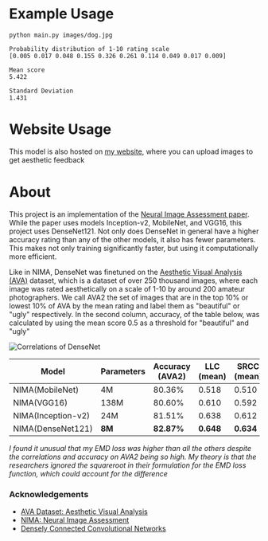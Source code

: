 # Example Usage
```
python main.py images/dog.jpg
```
```
Probability distribution of 1-10 rating scale
[0.005 0.017 0.048 0.155 0.326 0.261 0.114 0.049 0.017 0.009]

Mean score
5.422

Standard Deviation
1.431
```

# Website Usage
This model is also hosted on [my website](https://www.aigagror.com/research/ml_aesthetics/), where you can upload images to get aesthetic feedback

# About
This project is an implementation of the [Neural Image Assessment paper](https://arxiv.org/abs/1709.05424). While the paper uses models Inception-v2, MobileNet, and VGG16, this project uses DenseNet121. Not only does DenseNet in general have a higher accuracy rating than any of the other models, it also has fewer parameters. This makes not only training significantly faster, but using it computationally more efficient.

Like in NIMA, DenseNet was finetuned on the [Aesthetic Visual Analysis (AVA)](https://ieeexplore.ieee.org/document/6247954) dataset, which is a dataset of over 250 thousand images, where each image was rated aesthetically on a scale of 1-10 by around 200 amateur photographers. We call AVA2 the set of images that are in the top 10% or lowest 10% of AVA by the mean rating and label them as "beautiful" or "ugly" respectively. In the second column, accuracy, of the table below, was calculated by using the mean score 0.5 as a threshold for "beautiful" and "ugly"

![Correlations of DenseNet](https://www.aigagror.com/static/research/densenet_corr.png)

| Model              | Parameters | Accuracy (AVA2) | LLC (mean)    | SRCC (mean)   | LLC (std) | SRCC (std) | EMD           |
| ------------------ | ---------- | --------------- | ------------- | ------------- | --------- | ---------- | ------------- | 
| NIMA(MobileNet)    | 4M         | 80.36%          | 0.518         | 0.510         | 0.152     | 0.137      | 0.081         |
| NIMA(VGG16)        | 138M       | 80.60%          | 0.610         | 0.592         | 0.205     | 0.202      | 0.051         |
| NIMA(Inception-v2) | 24M        | 81.51%          | 0.638         | 0.612         | 0.233     | 0.218      | 0.050         |
| NIMA(DenseNet121)  | **8M**     | **82.87%**      | **0.648**     | **0.634**     | **0.287** | **0.270**  | 0.083         |

*I found it unusual that my EMD loss was higher than all the others despite the correlations and accuracy on AVA2 being so high. My theory is that the researchers ignored the squareroot in their formulation for the EMD loss function, which could account for the difference*


### Acknowledgements
* [AVA Dataset: Aesthetic Visual Analysis](https://ieeexplore.ieee.org/document/6247954)
* [NIMA: Neural Image Assessment](https://arxiv.org/abs/1709.05424)
* [Densely Connected Convolutional Networks](https://arxiv.org/abs/1608.06993)
